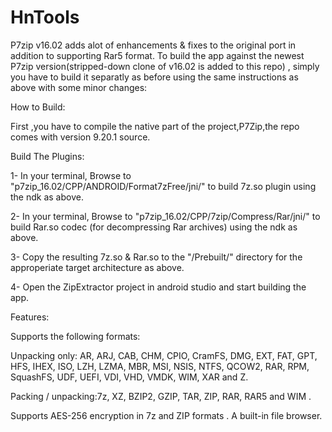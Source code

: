 # HnTools
P7zip v16.02 adds alot of enhancements & fixes to the original port in addition to supporting Rar5 format.
To build the app against the newest P7zip version(stripped-down clone of v16.02 is added to this repo) , simply you have to build it separatly as before using the same instructions as above with some minor changes:

How to Build:

First ,you have to compile the native part of the project,P7Zip,the repo comes with version 9.20.1 source.

Build The Plugins:

1- In your terminal, Browse to "p7zip_16.02/CPP/ANDROID/Format7zFree/jni/" to build 7z.so plugin using the ndk as above.

2- In your terminal, Browse to "p7zip_16.02/CPP/7zip/Compress/Rar/jni/" to build Rar.so codec (for decompressing Rar archives) using the ndk as above.

3- Copy the resulting 7z.so & Rar.so to the "/Prebuilt/" directory for the approperiate target architecture as above.

4- Open the ZipExtractor project in android studio and start building the app.

Features:

Supports the following formats:

Unpacking only: AR, ARJ, CAB, CHM, CPIO, CramFS, DMG, EXT, FAT, GPT, HFS, IHEX, ISO, LZH, LZMA, MBR, MSI, NSIS, NTFS, QCOW2, RAR, RPM, SquashFS, UDF, UEFI, VDI, VHD, VMDK, WIM, XAR and Z.

Packing / unpacking:7z, XZ, BZIP2, GZIP, TAR, ZIP, RAR, RAR5 and WIM .

Supports AES-256 encryption in 7z and ZIP formats .
A built-in file browser.
